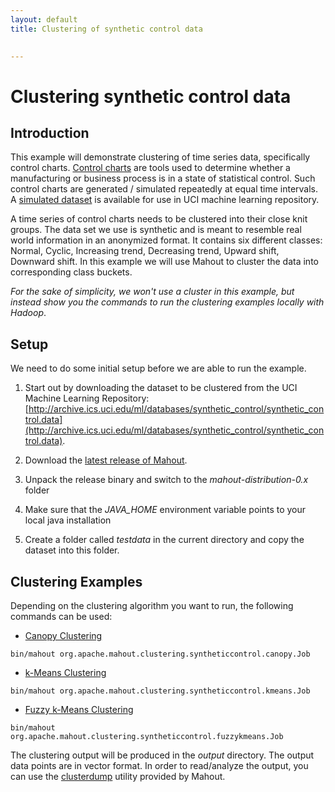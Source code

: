 ```yaml
---
layout: default
title: Clustering of synthetic control data

   
---
```


# Clustering synthetic control data

## Introduction

This example will demonstrate clustering of time series data, specifically control charts. [Control charts](http://en.wikipedia.org/wiki/Control_chart) are tools used to determine whether a manufacturing or business process is in a state of statistical control. Such control charts are generated / simulated repeatedly at equal time intervals. A [simulated dataset](http://archive.ics.uci.edu/ml/databases/synthetic_control/synthetic_control.data.html) is available for use in UCI machine learning repository.

A time series of control charts needs to be clustered into their close knit groups. The data set we use is synthetic and is meant to resemble real world information in an anonymized format. It contains six different classes: Normal, Cyclic, Increasing trend, Decreasing trend, Upward shift, Downward shift. In this example we will use Mahout to cluster the data into corresponding class buckets. 

*For the sake of simplicity, we won't use a cluster in this example, but instead show you the commands to run the clustering examples locally with Hadoop*.

## Setup

We need to do some initial setup before we are able to run the example. 


  1. Start out by downloading the dataset to be clustered from the UCI Machine Learning Repository: [http://archive.ics.uci.edu/ml/databases/synthetic_control/synthetic_control.data](http://archive.ics.uci.edu/ml/databases/synthetic_control/synthetic_control.data).

  2. Download the [latest release of Mahout](/general/downloads.html).

  3. Unpack the release binary and switch to the *mahout-distribution-0.x* folder

  4. Make sure that the *JAVA_HOME* environment variable points to your local java installation

  5. Create a folder called *testdata* in the current directory and copy the dataset into this folder.


## Clustering Examples

Depending on the clustering algorithm you want to run, the following commands can be used:


   * [Canopy Clustering](/users/clustering/canopy-clustering.html)

    bin/mahout org.apache.mahout.clustering.syntheticcontrol.canopy.Job

   * [k-Means Clustering](/users/clustering/k-means-clustering.html)

    bin/mahout org.apache.mahout.clustering.syntheticcontrol.kmeans.Job


   * [Fuzzy k-Means Clustering](/users/clustering/fuzzy-k-means.html)

    bin/mahout org.apache.mahout.clustering.syntheticcontrol.fuzzykmeans.Job

The clustering output will be produced in the *output* directory. The output data points are in vector format. In order to read/analyze the output, you can use the [clusterdump](/users/clustering/cluster-dumper.html) utility provided by Mahout.

